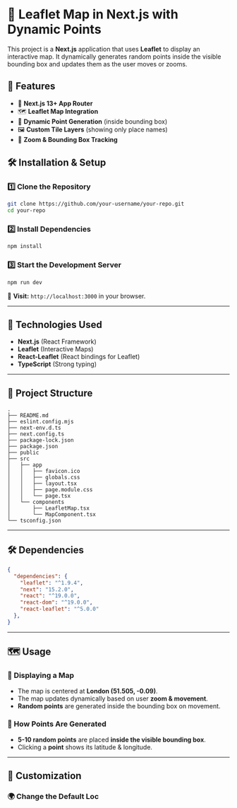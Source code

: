 # 📍 Leaflet Map in Next.js with Dynamic Points

This project is a **Next.js** application that uses **Leaflet** to display an interactive map. It dynamically generates random points inside the visible bounding box and updates them as the user moves or zooms.

## 🚀 Features
- 📌 **Next.js 13+ App Router**
- 🗺️ **Leaflet Map Integration**
- 🔄 **Dynamic Point Generation** (inside bounding box)
- 🖼️ **Custom Tile Layers** (showing only place names)
- 🎯 **Zoom & Bounding Box Tracking**

## 🛠 Installation & Setup

### 1️⃣ Clone the Repository
```sh
git clone https://github.com/your-username/your-repo.git
cd your-repo
```

### 2️⃣ Install Dependencies
```sh
npm install
```

### 3️⃣ Start the Development Server
```sh
npm run dev
```

📌 **Visit:** `http://localhost:3000` in your browser.

---

## 📌 Technologies Used
- **Next.js** (React Framework)
- **Leaflet** (Interactive Maps)
- **React-Leaflet** (React bindings for Leaflet)
- **TypeScript** (Strong typing)

---

## 📜 Project Structure
```
.
├── README.md
├── eslint.config.mjs
├── next-env.d.ts
├── next.config.ts
├── package-lock.json
├── package.json
├── public
├── src
│   ├── app
│   │   ├── favicon.ico
│   │   ├── globals.css
│   │   ├── layout.tsx
│   │   ├── page.module.css
│   │   └── page.tsx
│   └── components
│       ├── LeafletMap.tsx
│       └── MapComponent.tsx
└── tsconfig.json

```

---

## 🛠 Dependencies
```json
{
  "dependencies": {
    "leaflet": "^1.9.4",
    "next": "15.2.0",
    "react": "^19.0.0",
    "react-dom": "^19.0.0",
    "react-leaflet": "^5.0.0"
  },
}

```

---

## 🗺️ Usage
### 📍 Displaying a Map
- The map is centered at **London (51.505, -0.09)**.
- The map updates dynamically based on user **zoom & movement**.
- **Random points** are generated inside the bounding box on movement.

### 🔄 How Points Are Generated
- **5-10 random points** are placed **inside the visible bounding box**.
- Clicking a **point** shows its latitude & longitude.

---

## 🎨 Customization
### 🌍 Change the Default Loc